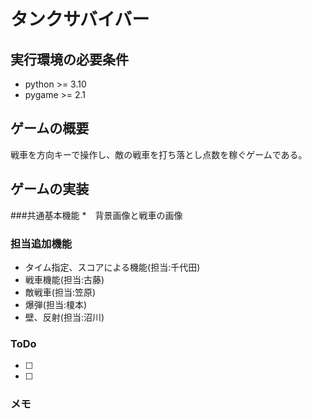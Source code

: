 # タンクサバイバー

## 実行環境の必要条件
* python >= 3.10
* pygame >= 2.1

## ゲームの概要
戦車を方向キーで操作し、敵の戦車を打ち落とし点数を稼ぐゲームである。

## ゲームの実装
###共通基本機能
*　背景画像と戦車の画像
### 担当追加機能
* タイム指定、スコアによる機能(担当:千代田)
* 戦車機能(担当:古藤)
* 敵戦車(担当:笠原)
* 爆弾(担当:榎本)
* 壁、反射(担当:沼川)
### ToDo
- [ ]
- [ ]


### メモ